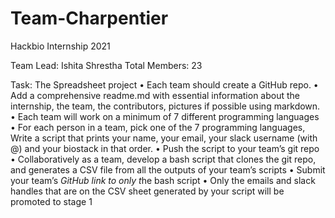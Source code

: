 # Team-Charpentier
Hackbio Internship 2021

Team Lead: Ishita Shrestha
Total Members: 23

Task: 
The Spreadsheet project
• Each team should create a GitHub repo. 
• Add a comprehensive readme.md with essential information about the internship, the team, the contributors, pictures if possible using markdown.
• Each team will work on a minimum of  7 different programming languages
• For each person in a team, pick one of the 7 programming languages, Write a script that prints your name, your email, your slack username (with @) and your biostack in that order.
• Push the script to your team’s git repo
• Collaboratively as a team, develop a bash script that clones the git repo, and generates a CSV file from all the outputs of your team’s scripts
• Submit your team’s *_GitHub link to only_ t*he bash script 
• Only the emails and slack handles that are on the CSV sheet generated by your script will be promoted to stage 1

